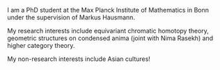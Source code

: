 I am a PhD student at the Max Planck Institute of Mathematics in Bonn under the supervision of Markus Hausmann.

My research interests include equivariant chromatic homotopy theory, geometric structures on condensed anima (joint with Nima Rasekh) and higher category theory.  

My non-research interests include Asian cultures!

